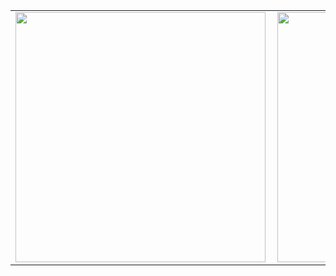 <a href="https://github.com/anuraghazra/github-readme-stats">
<center>
<table>
  <tr>
      <td><img width="400px" align="left" src="https://github-readme-stats.vercel.app/api/top-langs/?username=murilothink&hide=html&layout=compact&theme=dark" /></td>
      <td><img width="400px" align="left" src="https://github-readme-stats.vercel.app/api?username=murilothink&theme=dark" /></td>
  </tr>  
</table>
</center>



